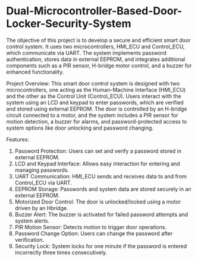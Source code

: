 # Dual-Microcontroller-Based-Door-Locker-Security-System
The objective of this project is to develop a secure and efficient smart door control system. It uses two microcontrollers, HMI_ECU and Control_ECU, which communicate via UART.
The system implements password authentication, stores data in external EEPROM, and integrates additional components such as a PIR sensor, H-bridge motor control, and a buzzer for enhanced functionality.

Project Overview:
This smart door control system is designed with two microcontrollers, one acting as the Human-Machine Interface (HMI_ECU) and the other as the Control Unit (Control_ECU). Users 
interact with the system using an LCD and keypad to enter passwords, which are verified and stored using external EEPROM. The door is controlled by an H-bridge circuit connected to a
motor, and the system includes a PIR sensor for motion detection, a buzzer for alarms, and password-protected access to system options like door unlocking and password changing.

Features:
1. Password Protection: Users can set and verify a password stored in external EEPROM.
2. LCD and Keypad Interface: Allows easy interaction for entering and managing
passwords.
3. UART Communication: HMI_ECU sends and receives data to and from Control_ECU via
UART.
4. EEPROM Storage: Passwords and system data are stored securely in an external
EEPROM.
5. Motorized Door Control: The door is unlocked/locked using a motor driven by an Hbridge.
6. Buzzer Alert: The buzzer is activated for failed password attempts and system alerts.
7. PIR Motion Sensor: Detects motion to trigger door operations.
8. Password Change Option: Users can change the password after verification.
9. Security Lock: System locks for one minute if the password is entered incorrectly three
times consecutively.

